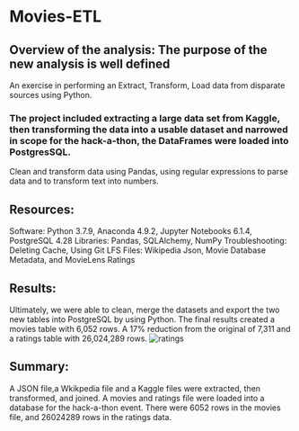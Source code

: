 # Movies-ETL

## Overview of the analysis: The purpose of the new analysis is well defined
An exercise in performing an Extract, Transform, Load data from disparate sources using Python. 

### The project included extracting a large data set from Kaggle, then transforming the data into a usable dataset and narrowed in scope for the hack-a-thon, the DataFrames were loaded into PostgresSQL.
Clean and transform data using Pandas, using regular expressions to parse data and to transform text into numbers.


## Resources:
Software: Python 3.7.9, Anaconda 4.9.2, Jupyter Notebooks 6.1.4, PostgreSQL 4.28
Libraries: Pandas, SQLAlchemy, NumPy
Troubleshooting: Deleting Cache, Using Git LFS
Files: Wikipedia Json, Movie Database Metadata, and MovieLens Ratings

## Results:
Ultimately, we were able to clean, merge the datasets and export the two new tables into PostgreSQL by using Python. The final results created a movies table with 6,052 rows. A 17% reduction from the original of 7,311 and a ratings table with 26,024,289 rows.
![ratings](https://user-images.githubusercontent.com/106544424/182723711-05da85e5-2c19-4241-a640-2e37d28f3b25.png)

 
## Summary:
A JSON file,a Wkikpedia file and a Kaggle files were extracted, then transformed, and joined. 
A movies and ratings file were loaded into a database for the hack-a-thon event. 
There were 6052 rows in the movies file, and 26024289 rows in the ratings data.
